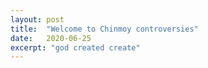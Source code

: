 ```yaml
---
layout: post
title:  "Welcome to Chinmoy controversies"
date:   2020-06-25
excerpt: "god created create"
---
```

